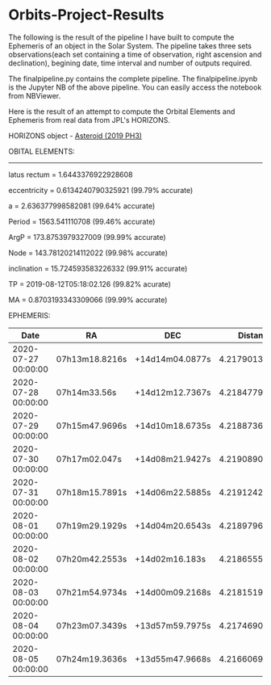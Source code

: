 # Orbits-Project-Results
The following is the result of the pipeline I have built to compute the Ephemeris of an object in the Solar System. The pipeline takes three sets observations(each  set containing a time of observation, right ascension and declination), begining date, time interval and number of outputs required. 

The finalpipeline.py contains the complete pipeline.
The finalpipeline.ipynb is the Jupyter NB of the above pipeline. You can easily access the notebook from NBViewer.

Here is the result of an attempt to compute the Orbital Elements and Ephemeris from real data from JPL's HORIZONS.

HORIZONS object - [Asteroid (2019 PH3)](https://ssd.jpl.nasa.gov/horizons.cgi#results)


OBITAL ELEMENTS:

-----------------

latus rectum = 1.6443376922928608

eccentricity = 0.6134240790325921  (99.79% accurate)

a = 2.636377998582081  (99.64% accurate)

Period = 1563.541110708  (99.46% accurate)

ArgP = 173.8753979327009 (99.99% accurate)

Node = 143.78120214112022 (99.98% accurate)

inclination = 15.724593583226332 (99.91% accurate)

TP = 2019-08-12T05:18:02.126 (99.82% acurate)

MA = 0.8703193343309066 (99.99% accurate)


EPHEMERIS:

|         Date        |      RA        |       DEC       |    Distance(AU)    |
|---------------------|----------------|-----------------|--------------------|
| 2020-07-27 00:00:00 | 07h13m18.8216s | +14d14m04.0877s | 4.2179013028567125 |
| 2020-07-28 00:00:00 |  07h14m33.56s  | +14d12m12.7367s | 4.218477917520705  |
| 2020-07-29 00:00:00 | 07h15m47.9696s | +14d10m18.6735s |  4.21887369016094  |
| 2020-07-30 00:00:00 | 07h17m02.047s  | +14d08m21.9427s | 4.219089016943061  |
| 2020-07-31 00:00:00 | 07h18m15.7891s | +14d06m22.5885s | 4.219124247492298  |
| 2020-08-01 00:00:00 | 07h19m29.1929s | +14d04m20.6543s | 4.218979672589334  |
| 2020-08-02 00:00:00 | 07h20m42.2553s |  +14d02m16.183s | 4.218655518551143  |
| 2020-08-03 00:00:00 | 07h21m54.9734s | +14d00m09.2168s | 4.2181519483353105 |
| 2020-08-04 00:00:00 | 07h23m07.3439s | +13d57m59.7975s | 4.217469068720077  |
| 2020-08-05 00:00:00 | 07h24m19.3636s | +13d55m47.9668s | 4.216606942126371  |

